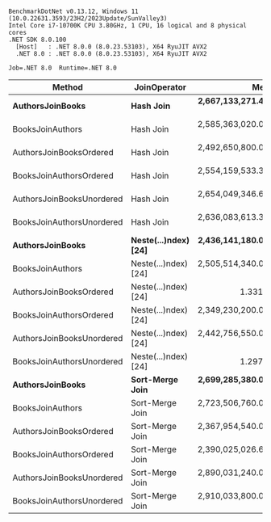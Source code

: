 ```

BenchmarkDotNet v0.13.12, Windows 11 (10.0.22631.3593/23H2/2023Update/SunValley3)
Intel Core i7-10700K CPU 3.80GHz, 1 CPU, 16 logical and 8 physical cores
.NET SDK 8.0.100
  [Host]   : .NET 8.0.0 (8.0.23.53103), X64 RyuJIT AVX2
  .NET 8.0 : .NET 8.0.0 (8.0.23.53103), X64 RyuJIT AVX2

Job=.NET 8.0  Runtime=.NET 8.0  

```
| Method                    | JoinOperator         | Mean                 | Error              | StdDev             |
|-------------------------- |--------------------- |---------------------:|-------------------:|-------------------:|
| **AuthorsJoinBooks**          | **Hash Join**            | **2,667,133,271.429 ns** | **19,239,708.0057 ns** | **17,055,500.0111 ns** |
| BooksJoinAuthors          | Hash Join            | 2,585,363,020.000 ns | 12,447,510.1113 ns | 11,643,408.6811 ns |
| AuthorsJoinBooksOrdered   | Hash Join            | 2,492,650,800.000 ns |  9,883,344.0938 ns |  8,761,327.1081 ns |
| BooksJoinAuthorsOrdered   | Hash Join            | 2,554,159,533.333 ns | 11,791,955.1794 ns | 11,030,202.1911 ns |
| AuthorsJoinBooksUnordered | Hash Join            | 2,654,049,346.667 ns |  8,943,358.6939 ns |  8,365,623.2711 ns |
| BooksJoinAuthorsUnordered | Hash Join            | 2,636,083,613.333 ns | 13,110,953.8900 ns | 12,263,994.4033 ns |
| **AuthorsJoinBooks**          | **Neste(...)ndex) [24]** | **2,436,141,180.000 ns** | **13,727,661.3215 ns** | **12,840,862.9174 ns** |
| BooksJoinAuthors          | Neste(...)ndex) [24] | 2,505,514,340.000 ns | 14,005,312.6145 ns | 13,100,578.1092 ns |
| AuthorsJoinBooksOrdered   | Neste(...)ndex) [24] |             1.331 ns |          0.0071 ns |          0.0063 ns |
| BooksJoinAuthorsOrdered   | Neste(...)ndex) [24] | 2,349,230,200.000 ns | 15,913,720.6440 ns | 13,288,677.4738 ns |
| AuthorsJoinBooksUnordered | Neste(...)ndex) [24] | 2,442,756,550.000 ns | 13,641,264.0869 ns | 12,092,625.2996 ns |
| BooksJoinAuthorsUnordered | Neste(...)ndex) [24] |             1.297 ns |          0.0051 ns |          0.0048 ns |
| **AuthorsJoinBooks**          | **Sort-Merge Join**      | **2,699,285,380.000 ns** | **11,583,634.6325 ns** | **10,835,339.0223 ns** |
| BooksJoinAuthors          | Sort-Merge Join      | 2,723,506,760.000 ns | 11,538,000.8309 ns | 10,792,653.1359 ns |
| AuthorsJoinBooksOrdered   | Sort-Merge Join      | 2,367,954,540.000 ns | 11,144,805.4681 ns | 10,424,857.9495 ns |
| BooksJoinAuthorsOrdered   | Sort-Merge Join      | 2,390,025,026.667 ns | 15,582,775.8384 ns | 14,576,138.1875 ns |
| AuthorsJoinBooksUnordered | Sort-Merge Join      | 2,890,031,240.000 ns | 17,830,106.8838 ns | 16,678,293.0417 ns |
| BooksJoinAuthorsUnordered | Sort-Merge Join      | 2,910,033,800.000 ns | 16,184,411.1690 ns | 15,138,908.2490 ns |
